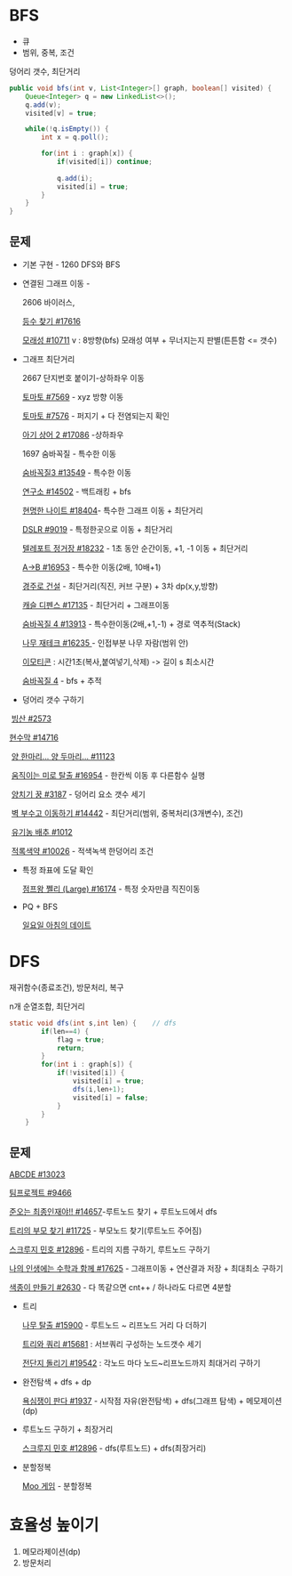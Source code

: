 # BFS 

* 큐 
* 범위, 중복, 조건

덩어리 갯수, 최단거리

```java
public void bfs(int v, List<Integer>[] graph, boolean[] visited) {
    Queue<Integer> q = new LinkedList<>();
    q.add(v);
    visited[v] = true;

    while(!q.isEmpty()) {
        int x = q.poll();

        for(int i : graph[x]) {
            if(visited[i]) continue;
            
            q.add(i);
            visited[i] = true;		
        }
    }
}
```





## 문제

* 기본 구현 - 1260 DFS와 BFS

* 연결된 그래프 이동 - 

  2606 바이러스, 

  [등수 찾기 #17616](https://www.acmicpc.net/problem/17616)

  [모래성 #10711](https://www.acmicpc.net/problem/10711) v : 8방향(bfs) 모래성 여부 + 무너지는지 판별(튼튼함 <= 갯수)

* 그래프 최단거리

  2667 단지번호 붙이기-상하좌우 이동

  [토마토 #7569](https://www.acmicpc.net/problem/7569) - xyz 방향 이동

  [토마토 #7576](https://www.acmicpc.net/problem/7576) - 퍼지기 + 다 전염되는지 확인

  [아기 상어 2 #17086](https://www.acmicpc.net/problem/17086) -상하좌우

  1697 숨바꼭질 - 특수한 이동

  [숨바꼭질3 #13549](https://www.acmicpc.net/problem/13549) - 특수한 이동

  [연구소 #14502](https://www.acmicpc.net/problem/14502) - 백트래킹 + bfs

  [현명한 나이트 #18404](https://www.acmicpc.net/problem/18404)- 특수한 그래프 이동 + 최단거리

  [DSLR #9019](https://www.acmicpc.net/problem/9019) - 특정한곳으로 이동 + 최단거리

  [텔레포트 정거장 #18232](https://www.acmicpc.net/problem/18232) - 1초 동안 순간이동, +1, -1 이동   + 최단거리

  [A->B #16953](https://www.acmicpc.net/problem/16953) - 특수한 이동(2배, 10배+1)

  [경주로 건설](https://programmers.co.kr/learn/courses/30/lessons/67259) - 최단거리(직진, 커브 구분) + 3차 dp(x,y,방향)

  [캐슬 디펜스 #17135](https://www.acmicpc.net/problem/17135) - 최단거리 + 그래프이동

  [숨바꼭질 4 #13913](https://www.acmicpc.net/problem/13913) - 특수한이동(2배,+1,-1) + 경로 역추적(Stack)

  [나무 재테크 #16235 ](https://www.acmicpc.net/problem/16235) - 인접부분 나무 자람(범위 안)

  [이모티콘](https://www.acmicpc.net/problem/14226) : 시간1초(복사,붙여넣기,삭제) -> 길이 s 최소시간

  [숨바꼭질 4](https://www.acmicpc.net/problem/13913) - bfs + 추적

* 덩어리 갯수 구하기

​	[빙산 #2573](https://www.acmicpc.net/problem/2573) 

[	현수막 #14716](https://www.acmicpc.net/problem/14716)

​	[양 한마리... 양 두마리... #11123](https://www.acmicpc.net/problem/11123) 

​	[움직이는 미로 탈출 #16954](https://www.acmicpc.net/problem/16954) - 한칸씩 이동 후 다른함수 실행

​	[양치기 꿍 #3187](https://www.acmicpc.net/problem/3187) - 덩어리 요소 갯수 세기

​	[벽 부수고 이동하기 #14442](https://www.acmicpc.net/problem/14442) - 최단거리(범위, 중복처리(3개변수), 조건)

​	[유기농 배추 #1012](https://www.acmicpc.net/problem/1012) 

​	[적록색약 #10026](https://www.acmicpc.net/problem/10026) - 적색녹색 한덩어리 조건

* 특정 좌표에 도달 확인

  [점프왕 쩰리 (Large) #16174](https://www.acmicpc.net/problem/16174) - 특정 숫자만큼 직진이동

* PQ + BFS

  [일요일 아침의 데이트](https://www.acmicpc.net/problem/1445) 

# DFS

재귀함수(종료조건), 방문처리, 복구

n개 순열조합, 최단거리

```java
static void dfs(int s,int len) {	// dfs
		if(len==4) {
			flag = true;
			return;
		} 
		for(int i : graph[s]) {
			if(!visited[i]) {
				visited[i] = true;
				dfs(i,len+1);
				visited[i] = false;
			}
		}
	}
```



## 문제

[ABCDE #13023](https://www.acmicpc.net/problem/13023)

[팀프로젝트 #9466](https://www.acmicpc.net/problem/9466)

[준오는 최종인재야!! #14657](https://www.acmicpc.net/problem/14657)-루트노드 찾기 + 루트노드에서 dfs

[트리의 부모 찾기 #11725](https://www.acmicpc.net/problem/11725) - 부모노드 찾기(루트노드 주어짐)

[스크루지 민호 #12896](https://www.acmicpc.net/problem/12896) - 트리의 지름 구하기, 루트노드 구하기

[나의 인생에는 수학과 함께 #17625](https://www.acmicpc.net/problem/17265) - 그래프이동 + 연산결과 저장 + 최대최소 구하기

[색종이 만들기 #2630](https://www.acmicpc.net/problem/2630) - 다 똑같으면 cnt++ / 하나라도 다르면 4분할

* 트리

  [나무 탈출 #15900](https://www.acmicpc.net/problem/15900) - 루트노드 ~ 리프노드 거리 다 더하기

  [트리와 쿼리 #15681](https://www.acmicpc.net/problem/15681) : 서브쿼리 구성하는 노드갯수 세기

  [전단지 돌리기 #19542](https://www.acmicpc.net/problem/19542) : 각노드 마다 노드~리프노드까지 최대거리 구하기

* 완전탐색 + dfs + dp

  [욕심쟁이 판다 #1937](https://www.acmicpc.net/problem/1937) - 시작점 자유(완전탐색) + dfs(그래프 탐색) + 메모제이션(dp)

* 루트노드 구하기 + 최장거리

  [스크루지 민호 #12896](https://www.acmicpc.net/problem/12896) - dfs(루트노드) + dfs(최장거리)

* 분할정복

  [Moo 게임](https://www.acmicpc.net/problem/5904) - 분할정복



# 효율성 높이기

1. 메모라제이션(dp)
2. 방문처리

